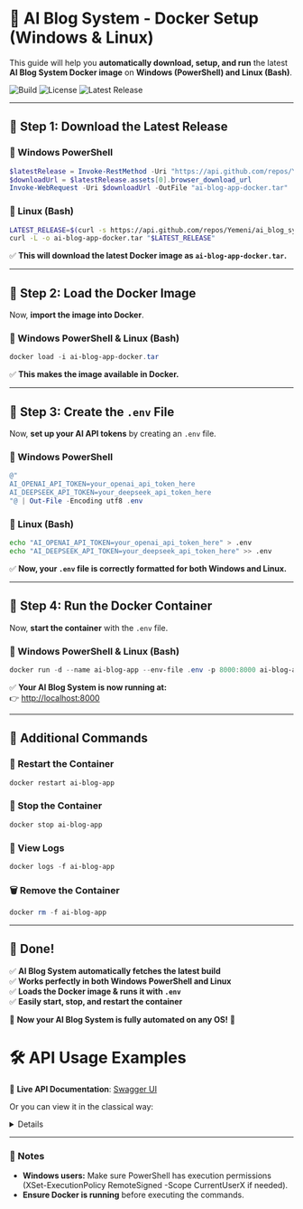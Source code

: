 # 📌 AI Blog System - Docker Setup (Windows & Linux)
This guide will help you **automatically download, setup, and run** the latest **AI Blog System Docker image** on **Windows (PowerShell) and Linux (Bash)**.

![Build](https://img.shields.io/github/actions/workflow/status/Yemeni/ai_blog_system/docker-release.yml)
![License](https://img.shields.io/github/license/Yemeni/ai_blog_system)
![Latest Release](https://img.shields.io/github/v/release/Yemeni/ai_blog_system)

---

## 📌 Step 1: Download the Latest Release

### 🔹 Windows PowerShell
```powershell
$latestRelease = Invoke-RestMethod -Uri "https://api.github.com/repos/Yemeni/ai_blog_system/releases/latest"
$downloadUrl = $latestRelease.assets[0].browser_download_url
Invoke-WebRequest -Uri $downloadUrl -OutFile "ai-blog-app-docker.tar"
```

### 🔹 Linux (Bash)
```bash
LATEST_RELEASE=$(curl -s https://api.github.com/repos/Yemeni/ai_blog_system/releases/latest | grep "browser_download_url" | cut -d '"' -f 4)
curl -L -o ai-blog-app-docker.tar "$LATEST_RELEASE"
```

✅ **This will download the latest Docker image as `ai-blog-app-docker.tar`.**

---

## 📌 Step 2: Load the Docker Image
Now, **import the image into Docker**.

### 🔹 Windows PowerShell & Linux (Bash)
```powershell
docker load -i ai-blog-app-docker.tar
```
✅ **This makes the image available in Docker.**

---

## 📌 Step 3: Create the `.env` File
Now, **set up your AI API tokens** by creating an `.env` file.

### 🔹 Windows PowerShell
```powershell
@"
AI_OPENAI_API_TOKEN=your_openai_api_token_here
AI_DEEPSEEK_API_TOKEN=your_deepseek_api_token_here
"@ | Out-File -Encoding utf8 .env
```

### 🔹 Linux (Bash)
```bash
echo "AI_OPENAI_API_TOKEN=your_openai_api_token_here" > .env
echo "AI_DEEPSEEK_API_TOKEN=your_deepseek_api_token_here" >> .env
```

✅ **Now, your `.env` file is correctly formatted for both Windows and Linux.**

---

## 📌 Step 4: Run the Docker Container
Now, **start the container** with the `.env` file.

### 🔹 Windows PowerShell & Linux (Bash)
```powershell
docker run -d --name ai-blog-app --env-file .env -p 8000:8000 ai-blog-app-docker
```

✅ **Your AI Blog System is now running at:**  
👉 [http://localhost:8000](http://localhost:8000)

---

## 📌 Additional Commands
### 🔄 Restart the Container
```powershell
docker restart ai-blog-app
```
### 🛑 Stop the Container
```powershell
docker stop ai-blog-app
```
### 📜 View Logs
```powershell
docker logs -f ai-blog-app
```
### 🗑️ Remove the Container
```powershell
docker rm -f ai-blog-app
```

---

## 🎯 Done!
✅ **AI Blog System automatically fetches the latest build**  
✅ **Works perfectly in both Windows PowerShell and Linux**  
✅ **Loads the Docker image & runs it with `.env`**  
✅ **Easily start, stop, and restart the container**  

🚀 **Now your AI Blog System is fully automated on any OS!** 🎉  



# 🛠 API Usage Examples

🚀 **Live API Documentation**: [Swagger UI](https://yemeni.github.io/ai_blog_system/)

Or you can view it in the classical way:
<details>

The following API endpoints allow you to manage translations, languages, and system operations.

## 📌 List Available Languages
`http
GET /lang_manager/list/
`

**Example Request (cURL):**
`bash
curl -X GET http://127.0.0.1:8000/lang_manager/list/
`

**Response:**
`json
{
    "languages": [
        ["en", "English"],
        ["ar", "Arabic"],
        ["fr", "French"]
    ]
}
`

## 📌 List All Translations
`http
GET /lang_manager/list_translations/
`

**Example Request (cURL):**
`bash
curl -X GET http://127.0.0.1:8000/lang_manager/list_translations/
`

## 📌 Update a Single Rosetta Translation
`http
POST /lang_manager/update_translation/
`

**Example Request (cURL):**
`bash
curl -X POST http://127.0.0.1:8000/lang_manager/update_translation/ \
     -H "Content-Type: application/json" \
     -d '{
           "type": "rosetta",
           "language_code": "fr",
           "key": "title",
           "new_translation": "le tittle"
         }'
`

## 📌 Batch Update Rosetta Translations
`http
POST /lang_manager/batch_update_rosetta/
`

**Example Request (cURL):**
`bash
curl -X POST http://127.0.0.1:8000/lang_manager/batch_update_rosetta/ \
     -H "Content-Type: application/json" \
     -d '{
          "rosetta_translations": [
              {
                "language_code": "fr",
                "translations": [
                  { "original": "title", "translated": "Le Titre" },
                  { "original": "content", "translated": "Le Contenu" }
                ]
              },
              {
                "language_code": "ar",
                "translations": [
                  { "original": "title", "translated": "العنوان" },
                  { "original": "content", "translated": "المحتوى" }
                ]
              }
          ]
        }'
`

## 📌 Update Parler Content Field
`http
POST /lang_manager/update_translation/
`

**Example Request (cURL):**
`bash
curl -X POST http://127.0.0.1:8000/lang_manager/update_translation/ \
     -H "Content-Type: application/json" \
     -d '{
           "type": "parler",
           "model_name": "Post",
           "object_id": 47,
           "language_code": "en",
           "field": "content",
           "new_translation": "Updated content about working from home."
         }'
`

## 📌 Generate All Translations
`http
POST /lang_manager/generate/
`

**Example Request (cURL):**
`bash
curl -X POST http://127.0.0.1:8000/lang_manager/generate/
`

## 📌 Generate Translations for a Specific Language
`http
POST /lang_manager/generate/{language_code}/
`

**Example Request (cURL) for Chinese (Simplified):**
`bash
curl -X POST http://127.0.0.1:8000/lang_manager/generate/zh-hans/
`

## 📌 Add a New Language
`http
POST /lang_manager/add/
`

**Example Request (cURL) for Chinese (Simplified):**
`bash
curl -X POST http://127.0.0.1:8000/lang_manager/add/ \
     -H "Content-Type: application/json" \
     -d '{
           "code": "zh-hans",
           "name": "Chinese"
         }'
`

## 📌 Remove a Language
`http
POST /lang_manager/remove/
`

**Example Request (cURL) for Chinese (Simplified):**
`bash
curl -X POST http://127.0.0.1:8000/lang_manager/remove/ \
     -H "Content-Type: application/json" \
     -d '{
           "code": "zh-hans"
         }'
`

## 📌 Restart Django Application
`http
POST /core/restart/
`

**Example Request (cURL):**
`bash
curl -X POST http://127.0.0.1:8000/core/restart/
`

</details>





---
### 🔹 Notes
- **Windows users:** Make sure PowerShell has execution permissions (XSet-ExecutionPolicy RemoteSigned -Scope CurrentUserX if needed).  
- **Ensure Docker is running** before executing the commands.  

